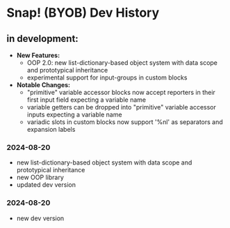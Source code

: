 # Snap! (BYOB) Dev History

## in development:
* **New Features:**
    * OOP 2.0: new list-dictionary-based object system with data scope and prototypical inheritance
    * experimental support for input-groups in custom blocks
* **Notable Changes:**
    * "primitive" variable accessor blocks now accept reporters in their first input field expecting a variable name
    * variable getters can be dropped into "primitive" variable accessor inputs expecting a variable name
    * variadic slots in custom blocks now support '%nl' as separators and expansion labels
    

### 2024-08-20
* new list-dictionary-based object system with data scope and prototypical inheritance
* new OOP library
* updated dev version

### 2024-08-20
* new dev version
